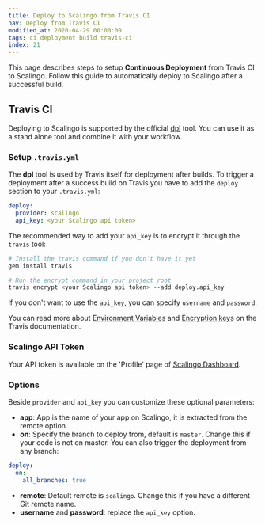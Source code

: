 ```yaml
---
title: Deploy to Scalingo from Travis CI
nav: Deploy from Travis CI
modified_at: 2020-04-29 00:00:00
tags: ci deployment build travis-ci
index: 21
---
```


This page describes steps to setup **Continuous Deployment** from Travis CI to
Scalingo. Follow this guide to automatically deploy to Scalingo after a
successful build.

## Travis CI

Deploying to Scalingo is supported by the official
[dpl](https://github.com/travis-ci/dpl#scalingo) tool. You can use it as a stand
alone tool and combine it with your workflow.

### Setup `.travis.yml`

The **dpl** tool is used by Travis itself for deployment after builds. To
trigger a deployment after a success build on Travis you have to add the
`deploy` section to your `.travis.yml`:

```yaml
deploy:
  provider: scalingo
  api_key: <your Scalingo api token>
```

The recommended way to add your `api_key` is to encrypt it through the `travis`
tool:

```bash
# Install the travis command if you don't have it yet
gem install travis

# Run the encrypt command in your project root
travis encrypt <your Scalingo api token> --add deploy.api_key
```

If you don't want to use the `api_key`, you can specify `username` and
`password`.

You can read more about [Environment
Variables](https://docs.travis-ci.com/user/environment-variables/) and
[Encryption keys](https://docs.travis-ci.com/user/encryption-keys) on the Travis
documentation.

### Scalingo API Token

Your API token is available on the 'Profile' page of [Scalingo
Dashboard](https://my.scalingo.com/profile).

### Options

Beside `provider` and `api_key` you can customize these optional parameters:

- **app**: App is the name of your app on Scalingo, it is extracted from the
    remote option.
- **on**: Specify the branch to deploy from, default is `master`. Change this if
    your code is not on master. You can also trigger the deployment from any branch:
```yaml
deploy:
  on:
    all_branches: true
```
- **remote**: Default remote is `scalingo`. Change this if you have a different
    Git remote name.
- **username** and **password**: replace the `api_key` option.
